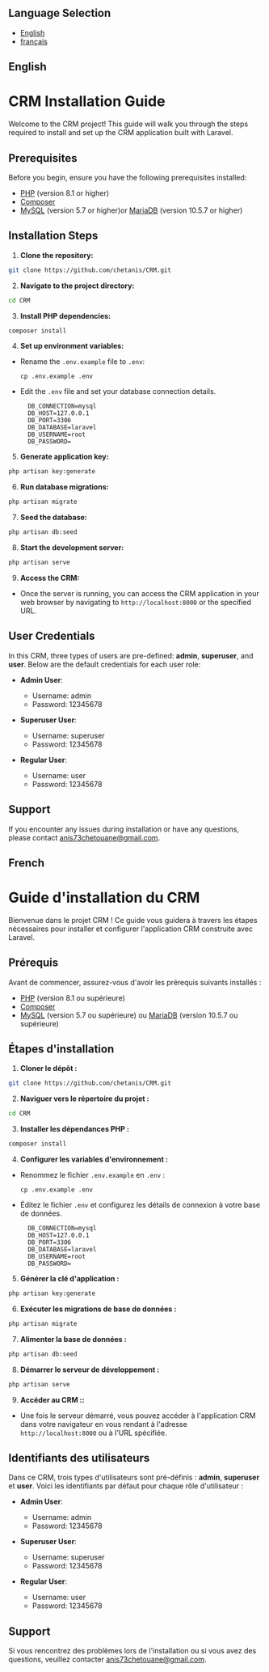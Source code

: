 ## Language Selection

- [English](#english)
- [français](#french)

## English

# CRM Installation Guide

Welcome to the CRM project! This guide will walk you through the steps required to install and set up the CRM application built with Laravel.

## Prerequisites

Before you begin, ensure you have the following prerequisites installed:

- [PHP](https://www.php.net/) (version 8.1 or higher)
- [Composer](https://getcomposer.org/)
- [MySQL](https://www.mysql.com/) (version 5.7 or higher)or [MariaDB](https://mariadb.org/) (version 10.5.7 or higher)

## Installation Steps

1. **Clone the repository:**
```bash
git clone https://github.com/chetanis/CRM.git
```

2. **Navigate to the project directory:**

```bash
cd CRM
```

3. **Install PHP dependencies:**

```bash
composer install
```


4. **Set up environment variables:**
- Rename the `.env.example` file to `.env`:
  ```
  cp .env.example .env
  ```
- Edit the `.env` file and set your database connection details.
  ```
    DB_CONNECTION=mysql
    DB_HOST=127.0.0.1
    DB_PORT=3306
    DB_DATABASE=laravel
    DB_USERNAME=root
    DB_PASSWORD=
  ```

5. **Generate application key:**

```bash
php artisan key:generate
```

6. **Run database migrations:**

```bash
php artisan migrate
```


7. **Seed the database:**

```bash
php artisan db:seed
```

8. **Start the development server:**

```bash
php artisan serve
```


9. **Access the CRM:**
- Once the server is running, you can access the CRM application in your web browser by navigating to `http://localhost:8000` or the specified URL.

## User Credentials

In this CRM, three types of users are pre-defined: **admin**, **superuser**, and **user**. Below are the default credentials for each user role:

- **Admin User**:
  - Username: admin
  - Password: 12345678

- **Superuser User**:
  - Username: superuser
  - Password: 12345678

- **Regular User**:
  - Username: user
  - Password: 12345678

## Support

If you encounter any issues during installation or have any questions, please contact [anis73chetouane@gmail.com](anis73chetouane@gmail.com).

## French

# Guide d'installation du CRM

Bienvenue dans le projet CRM ! Ce guide vous guidera à travers les étapes nécessaires pour installer et configurer l'application CRM construite avec Laravel.

## Prérequis

Avant de commencer, assurez-vous d'avoir les prérequis suivants installés :

- [PHP](https://www.php.net/) (version 8.1 ou supérieure)
- [Composer](https://getcomposer.org/)
- [MySQL](https://www.mysql.com/) (version 5.7 ou supérieure) ou [MariaDB](https://mariadb.org/) (version 10.5.7 ou supérieure)

## Étapes d'installation

1. **Cloner le dépôt :**
```bash
git clone https://github.com/chetanis/CRM.git
```

2. **Naviguer vers le répertoire du projet :**

```bash
cd CRM
```

3. **Installer les dépendances PHP :**

```bash
composer install
```


4. **Configurer les variables d'environnement :**
- Renommez le fichier `.env.example` en `.env` :
  ```
  cp .env.example .env
  ```
- Éditez le fichier `.env` et configurez les détails de connexion à votre base de données.
  ```
    DB_CONNECTION=mysql
    DB_HOST=127.0.0.1
    DB_PORT=3306
    DB_DATABASE=laravel
    DB_USERNAME=root
    DB_PASSWORD=
  ```

5. **Générer la clé d'application :**

```bash
php artisan key:generate
```

6. **Exécuter les migrations de base de données :**

```bash
php artisan migrate
```


7. **Alimenter la base de données :**

```bash
php artisan db:seed
```

8. **Démarrer le serveur de développement :**

```bash
php artisan serve
```


9. **Accéder au CRM ::**
- Une fois le serveur démarré, vous pouvez accéder à l'application CRM dans votre navigateur en vous rendant à l'adresse `http://localhost:8000` ou à l'URL spécifiée.

## Identifiants des utilisateurs

Dans ce CRM, trois types d'utilisateurs sont pré-définis : **admin**, **superuser** et **user**. Voici les identifiants par défaut pour chaque rôle d'utilisateur :

- **Admin User**:
  - Username: admin
  - Password: 12345678

- **Superuser User**:
  - Username: superuser
  - Password: 12345678

- **Regular User**:
  - Username: user
  - Password: 12345678

## Support

Si vous rencontrez des problèmes lors de l'installation ou si vous avez des questions, veuillez contacter [anis73chetouane@gmail.com](anis73chetouane@gmail.com).
